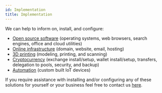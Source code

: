 ```yaml
---
id: Implementation
title: Implementation
---
```


We can help to inform on, install, and configure:
- [Open source software](Kubuntu.md) (operating systems, web browsers, search engines, office and cloud utilities)
- [Online infrastructure](Dreamhost.md) (domain, website, email, hosting)
- [3D printing](Tinkercad.md) (modeling, printing, and scanning)
- [Cryptocurrency](Binance.md) (exchange install/setup, wallet install/setup, transfers, delegation to pools, security, and backup)
- [Automation](Automation.md) (custom built IoT devices)

If you require assistance with installing and/or configuring any of these solutions for yourself or your business feel free to contact us [here](Contact.md).
